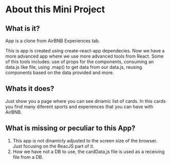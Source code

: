 # About this Mini Project

## What is it?

App is a clone from AirBNB Experiences tab.

This is app is created using create-react-app dependecies. Now we have a more advanced app where we use more advanced tools from React. Some of this tools includes: use of props for the components, consuming an data.js like file, using .map() to get data from our data.js, reusing components based on the data provided and more.

## Whats it does?

Just show you a page where you can see dinamic list of cards. In this cards you find many diferent sports and experiences that you can have with AirBNB.

## What is missing or peculiar to this App?

1. This app is not dinamicly adjusted to the screen size of the browser. Just focusing on the ReacJS part of it.
2. How we have not a DB to use, the cardData,js file is used as a receiving file from a DB.
